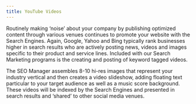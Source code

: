 ```yaml
---
title: YouTube Videos
---
```


<p class="pb-3">Routinely making ‘noise’ about your company by publishing optimized content through various venues continues to promote your website with the Search Engines. Again, Google, Yahoo and Bing typically rank businesses higher in search results who are actively posting news, videos and images specific to their product and service lines. Included with our Search Marketing programs is the creating and posting of keyword tagged videos.</p>

<p class="pb-3">The SEO Manager assembles 8-10 hi-res images that represent your industry vertical and then creates a video slideshow, adding floating text particular to your target audience as well as a music score background. These videos will be indexed by the Search Engines and presented in search results and ‘shared’ to other social media venues.</p>
